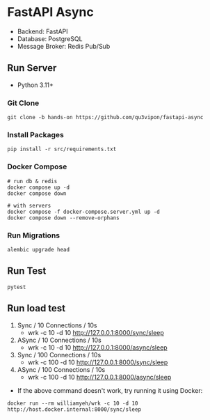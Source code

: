 # FastAPI Async
- Backend: FastAPI
- Database: PostgreSQL
- Message Broker: Redis Pub/Sub

## Run Server
- Python 3.11+

### Git Clone
```shell
git clone -b hands-on https://github.com/qu3vipon/fastapi-async
```

### Install Packages
```shell
pip install -r src/requirements.txt
```

### Docker Compose
```shell
# run db & redis
docker compose up -d
docker compose down

# with servers
docker compose -f docker-compose.server.yml up -d
docker compose down --remove-orphans
```
### Run Migrations
```shell
alembic upgrade head
```
## Run Test
```shell
pytest
```

## Run load test
1. Sync / 10 Connections / 10s
   - wrk -c 10 -d 10 http://127.0.0.1:8000/sync/sleep
2. ASync / 10 Connections / 10s
   - wrk -c 10 -d 10 http://127.0.0.1:8000/async/sleep
3. Sync / 100 Connections / 10s
   - wrk -c 100 -d 10 http://127.0.0.1:8000/sync/sleep
4. ASync / 100 Connections / 10s
   - wrk -c 100 -d 10 http://127.0.0.1:8000/async/sleep
 * If the above command doesn't work, try running it using Docker:
```shell
docker run --rm williamyeh/wrk -c 10 -d 10 http://host.docker.internal:8000/sync/sleep
```
